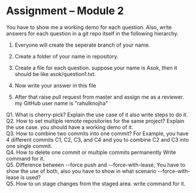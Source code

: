 # Assignment – Module 2
You have to show me a working demo for each question. Also, write answers for each question in a git repo itself in the following hierarchy.

1. Everyone will create the seperate branch of your name.

2. Create a folder of your name in repository.

3. Create a file for each question. suppose your name is Asok, then it should be like asok/question1.txt.

4. Now write your answer in this file

5. After that raise pull request from master and assign me as a reviewer. my GitHub user name is  "rahulknojha"


Q1. What is cherry-pick? Explain the use case of it also write steps to do it.
<br>
Q2. How to set multiple remote repositories for the same project? Explain the use case. you should have a working demo of it.
<br>
Q3. How to combine two commits into one commit? For Example, you have 4 different commits C1, C2, C3, and  C4 and you to combine C2 and C3 into one single commit.
<br>
Q4. How to delete one commit or multiple commits permanently Write command for it.
<br>
Q5. Difference between --force push and --force-with-lease, You have to show the use of both, also you have to show in what scenario --force-with-lease is used?
<br>
Q5. How to un stage changes from the staged area. write command for it.
<br>
